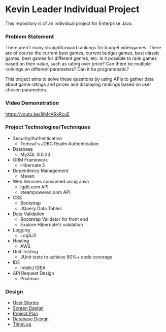 # Kevin Leader Individual Project

This repository is of an individual project for Enterprise Java.

### Problem Statement

There aren't many straightforward rankings for budget videogames. There are of course the current best games,
current budget games, best classic games, best games for different genres, etc. Is it possible to rank games based on
their value, such as rating over price? Can there be multiple rankings on different parameters? Can it be programmatic?

This project aims to solve these questions by using APIs to gather data about game ratings and prices and displaying
rankings based on user chosen parameters.

### Video Demonstration

https://youtu.be/8lMcARkRcuE

### Project Technologies/Techniques 

* Security/Authentication
  * Tomcat's JDBC Realm Authentication
* Database
  * MySQL 8.0.23
* ORM Framework
  * Hibernate 5
* Dependency Management
  * Maven
* Web Services consumed using Java
  * igdb.com API
  * steampowered.com API
* CSS
  * Bootstrap
  * JQuery Data Tables
* Data Validation
  * Bootstrap Validator for front end
  * Explore Hibernate's validation
* Logging
  * Log4J2
* Hosting
  * AWS
* Unit Testing
  * JUnit tests to achieve 80%+ code coverage 
* IDE
  * IntelliJ IDEA
* API Request Design
  * Postman


### Design
* [User Stories](DesignDocuments/userStories.md)
* [Screen Design](DesignDocuments/screenDesign.md)
* [Project Plan](DesignDocuments/projectPlan.md)
* [Database Design](DesignDocuments/databaseDesign.png)
* [TimeLog](timeLog.md)